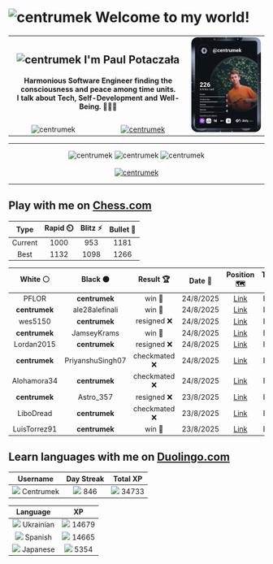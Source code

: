 <h1>
  <img
    src="https://emojis.slackmojis.com/emojis/images/1531849430/4246/blob-sunglasses.gif"
    width="30"
    alt="centrumek"
  />
  Welcome to my world!
</h1>

<table>
  <tbody>
    <tr>
      <td align="center" width="70%" colspan="2">
        <h2>
          <img
            src="https://raw.githubusercontent.com/MartinHeinz/MartinHeinz/master/wave.gif"
            width="30px"
            alt="centrumek"
          />
          I'm Paul Potaczała
        </h2>
        <h4>
          Harmonious Software Engineer finding the consciousness and peace among time units.
          <br/>
          I talk about Tech, Self-Development and Well-Being. 🌿🧘🚀
        </h4>
      </td>
      <td width="30%" rowspan="2">
        <a href="https://app.daily.dev/centrumek">
          <img
            src="./devcard.svg"
            alt="centrumek"
          />
        </a>
      </td>
    </tr>
    <tr align="center">
      <td>
        <img
          src="https://komarev.com/ghpvc/?username=centrumek&label=visitors&color=0e75b6&style=flat"
          alt="centrumek"
        >
      </td>
      <td>
        <a href="https://stackoverflow.com/users/14496012/centrumek">
          <img
            src="https://stackoverflow.com/users/flair/14496012.png?theme=dark"
            alt="centrumek"
          >
        </a>
      </td>
    </tr>
  </tbody>
</table>

---
<div align="center">
  <img 
    src="https://github-readme-stats.vercel.app/api?username=centrumek&show_icons=true&count_private=true&theme=dark&hide_border=true&hide=issues,contribs&bg_color=00000000"
    alt="centrumek"
  />
  <img
    src="https://github-readme-stats.vercel.app/api/top-langs/?username=centrumek&layout=compact&hide_border=true&theme=dark&bg_color=00000000&langs_count=6&exclude_repo=air-statistic-app"
    alt="centrumek"
  />
  <img 
    src="https://github-readme-streak-stats.herokuapp.com?user=centrumek&theme=dark&hide_border=true&background=FFFFFF00"
    alt="centrumek"
  />
  <br/>
  <br/>
  <a href="https://www.buymeacoffee.com/centrumek">
    <img
      src="https://cdn.buymeacoffee.com/buttons/v2/default-orange.png"
      height="50"
      width="210"
      alt="centrumek"
    />
  </a>
</div>

---

## Play with me on [Chess.com](https://www.chess.com/member/centrumek)

<div align="center">
<!--START_SECTION:chessStats-->
<!-- Automatically generated with https://github.com/Balastrong/chess-stats-action -->

| Type | Rapid ⏲️ | Blitz ⚡ | Bullet 🔫 |
|:---:|:---:|:---:|:---:|
| Current | 1000 | 953 | 1181 |
| Best | 1132 | 1098 | 1266 |

| White ⚪ | Black ⚫ | Result 🏆 | Date 📅 | Position 🗺️ | Type 🕕 |
|:---:|:---:|:---:|:---:|:---:|:---:|
| PFLOR | **centrumek** | win 🥇 | 24/8/2025 | <a href="http://www.ee.unb.ca/cgi-bin/tervo/fen.pl?select=8/4R3/3p2p1/3k3p/5b1P/8/3r1P2/5K2 w - - 0 48">Link</a> | Blitz |
| **centrumek** | ale28alefinali | win 🥇 | 24/8/2025 | <a href="http://www.ee.unb.ca/cgi-bin/tervo/fen.pl?select=5rk1/pp3p1P/6p1/2pp3R/8/P3rP2/1BP5/2K4R b - - 0 25">Link</a> | Blitz |
| wes5150 | **centrumek** | resigned ❌ | 24/8/2025 | <a href="http://www.ee.unb.ca/cgi-bin/tervo/fen.pl?select=4rBnr/p1k2p2/5p2/2Q4p/4P3/8/PPP2PPP/R3R1K1 b - - 0 19">Link</a> | Blitz |
| **centrumek** | JamseyKrams | win 🥇 | 24/8/2025 | <a href="http://www.ee.unb.ca/cgi-bin/tervo/fen.pl?select=8/6Bp/5Q2/5P2/8/3k4/6PP/6K1 b - - 0 47">Link</a> | Blitz |
| Lordan2015 | **centrumek** | resigned ❌ | 24/8/2025 | <a href="http://www.ee.unb.ca/cgi-bin/tervo/fen.pl?select=B7/p1pk4/3p3B/1p5p/4Pp2/2PP3P/PP3P2/R6K b - - 0 30">Link</a> | Blitz |
| **centrumek** | PriyanshuSingh07 | checkmated ❌ | 24/8/2025 | <a href="http://www.ee.unb.ca/cgi-bin/tervo/fen.pl?select=3r4/1p2k1pp/p3Pp2/2P5/8/P6P/5r2/2RKR3 w - - 1 30">Link</a> | Blitz |
| Alohamora34 | **centrumek** | checkmated ❌ | 24/8/2025 | <a href="http://www.ee.unb.ca/cgi-bin/tervo/fen.pl?select=Q2k4/8/2PKP3/8/7P/8/P5P1/8 b - - 0 44">Link</a> | Blitz |
| **centrumek** | Astro_357 | resigned ❌ | 23/8/2025 | <a href="http://www.ee.unb.ca/cgi-bin/tervo/fen.pl?select=6k1/r5pp/8/8/P3P3/4K3/8/8 w - - 0 44">Link</a> | Blitz |
| LiboDread | **centrumek** | checkmated ❌ | 23/8/2025 | <a href="http://www.ee.unb.ca/cgi-bin/tervo/fen.pl?select=4R3/6bk/p6p/5Qpn/3p1p2/P2P1P2/1P1B1qPP/7K b - - 10 38">Link</a> | Blitz |
| LuisTorrez91 | **centrumek** | win 🥇 | 23/8/2025 | <a href="http://www.ee.unb.ca/cgi-bin/tervo/fen.pl?select=rnbqkbnr/ppp1p1pp/5p2/3p4/8/1P6/PBPPPPPP/RN1QKBNR w KQkq - 0 3">Link</a> | Blitz |

<!--END_SECTION:chessStats-->
</div>

## Learn languages with me on [Duolingo.com](https://www.duolingo.com/profile/Centrumek)

<div align="center">
<!--START_SECTION:duolingoStats-->
<!-- Automatically generated with https://github.com/centrumek/duolingo-readme-stats-->

| Username | Day Streak | Total XP |
|:---:|:---:|:---:|
| <img src="https://raw.githubusercontent.com/centrumek/duolingo-readme-stats/main/assets/duolingo.png" height="12"> Centrumek | <img src="https://raw.githubusercontent.com/centrumek/duolingo-readme-stats/main/assets/streakinactive.svg" height="12"> 846 | <img src="https://raw.githubusercontent.com/centrumek/duolingo-readme-stats/main/assets/xp.svg" height="12"> 34733 | <img src="https://raw.githubusercontent.com/centrumek/duolingo-readme-stats/main/assets/xp.svg" height="12"> 0 |

| Language | XP |
|:---:|:---:|
| <img src="https://raw.githubusercontent.com/centrumek/duolingo-readme-stats/main/assets/langs/ukrainian.svg" height="12"> Ukrainian | <img src="https://raw.githubusercontent.com/centrumek/duolingo-readme-stats/main/assets/xp.svg" height="12"> 14679 |
| <img src="https://raw.githubusercontent.com/centrumek/duolingo-readme-stats/main/assets/langs/spanish.svg" height="12"> Spanish | <img src="https://raw.githubusercontent.com/centrumek/duolingo-readme-stats/main/assets/xp.svg" height="12"> 14665 |
| <img src="https://raw.githubusercontent.com/centrumek/duolingo-readme-stats/main/assets/langs/japanese.svg" height="12"> Japanese | <img src="https://raw.githubusercontent.com/centrumek/duolingo-readme-stats/main/assets/xp.svg" height="12"> 5354 |

<!--END_SECTION:duolingoStats-->
</div>
<!--
**centrumek/centrumek** is a ✨ _special_ ✨ repository because its `README.md` (this file) appears on your GitHub profile.

Here are some ideas to get you started:

- 🔭 I’m currently working on ...
- 🌱 I’m currently learning ...
- 👯 I’m looking to collaborate on ...
- 🤔 I’m looking for help with ...
- 💬 Ask me about ...
- 📫 How to reach me: ...
- 😄 Pronouns: ...
- ⚡ Fun fact: ...
-->
